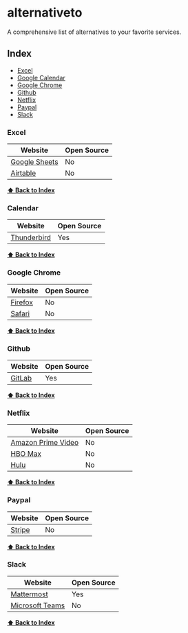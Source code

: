 # alternativeto
A comprehensive list of alternatives to your favorite services.

## Index
* [Excel](#excel)
* [Google Calendar](#calendar)
* [Google Chrome](#chrome)
* [Github](#github)
* [Netflix](#netflix)
* [Paypal](#paypal)
* [Slack](#slack)

### Excel
Website | Open Source
|---|---|
| [Google Sheets](https://sheets.google.com/) | No |
| [Airtable](https://airtable.com/) | No |

**[⬆ Back to Index](#index)**

### Calendar
Website | Open Source
|---|---|
| [Thunderbird](https://www.thunderbird.net/en-US/) | Yes |

**[⬆ Back to Index](#index)**

### Google Chrome
Website | Open Source
|---|---|
| [Firefox](https://www.mozilla.org/en-US/firefox/new/?redirect_source=firefox-com) | No |
| [Safari](https://www.apple.com/safari/) | No |

**[⬆ Back to Index](#index)**

### Github
Website | Open Source
|---|---|
| [GitLab](https://gitlab.com/) | Yes |

**[⬆ Back to Index](#index)**

### Netflix
Website | Open Source
|---|---|
| [Amazon Prime Video](https://www.amazon.com/Amazon-Video) | No |
| [HBO Max](https://www.hbomax.com/) | No |
| [Hulu](https://www.hulu.com/) | No |

**[⬆ Back to Index](#index)**

### Paypal
Website | Open Source
|---|---|
| [Stripe](https://stripe.com/) | No |

**[⬆ Back to Index](#index)**

### Slack
Website | Open Source
|---|---|
| [Mattermost](https://mattermost.com/) | Yes |
| [Microsoft Teams](https://www.microsoft.com/en-us/microsoft-teams/group-chat-software) | No |

**[⬆ Back to Index](#index)**
